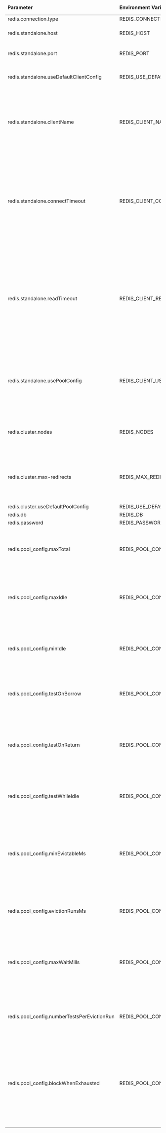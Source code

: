 <table>
  <thead>
      <tr>
          <td style="width: 25%"><b>Parameter</b></td><td style="width: 30%"><b>Environment Variable</b></td><td style="width: 15%"><b>Default Value</b></td><td style="width: 30%"><b>Description</b></td>
      </tr>
  </thead>
  <tbody>
      <tr>
          <td>redis.connection.type</td>
          <td>REDIS_CONNECTION_TYPE</td>
          <td>standalone</td>
          <td></td>
      </tr>
      <tr>
          <td>redis.standalone.host</td>
          <td>REDIS_HOST</td>
          <td>localhost</td>
          <td>Redis connection host</td>
      </tr>
      <tr>
          <td>redis.standalone.port</td>
          <td>REDIS_PORT</td>
          <td>6379</td>
          <td>Redis connection port</td>
      </tr>
      <tr>
          <td>redis.standalone.useDefaultClientConfig</td>
          <td>REDIS_USE_DEFAULT_CLIENT_CONFIG</td>
          <td>true</td>
          <td>Use default Redis configuration file</td>
      </tr>
      <tr>
          <td>redis.standalone.clientName</td>
          <td>REDIS_CLIENT_NAME</td>
          <td>standalone</td>
          <td>This value may be used only if you used not default ClientConfig. The client name as set by CLIENT SETNAME</td>
      </tr>
      <tr>
          <td>redis.standalone.connectTimeout</td>
          <td>REDIS_CLIENT_CONNECT_TIMEOUT</td>
          <td>30000</td>
          <td>This value may be used only if you used not default ClientConfig. This setting determines the amount of time a Redis client will wait for a connection to be established with the server</td>
      </tr>
      <tr>
          <td>redis.standalone.readTimeout</td>
          <td>REDIS_CLIENT_READ_TIMEOUT</td>
          <td>60000</td>
          <td>This value may be used only if you used not default ClientConfig. The configuration parameter that determines the amount of time a Redis client will wait for a response from the server</td>
      </tr>
      <tr>
          <td>redis.standalone.usePoolConfig</td>
          <td>REDIS_CLIENT_USE_POOL_CONFIG</td>
          <td>false</td>
          <td>This value may be used only if you used not default ClientConfig. Enable/Disable client pool config to the Redis server</td>
      </tr>
      <tr>
          <td>redis.cluster.nodes</td>
          <td>REDIS_NODES</td>
          <td></td>
          <td>Comma-separated list of "host:port" pairs to bootstrap from.</td>
      </tr>
      <tr>
          <td>redis.cluster.max-redirects</td>
          <td>REDIS_MAX_REDIRECTS</td>
          <td>12</td>
          <td>Maximum number of redirects to follow when executing commands across the cluster.</td>
      </tr>
      <tr>
          <td>redis.cluster.useDefaultPoolConfig</td>
          <td>REDIS_USE_DEFAULT_POOL_CONFIG</td>
          <td>true</td>
          <td></td>
      </tr>
      <tr>
          <td>redis.db</td>
          <td>REDIS_DB</td>
          <td>0</td>
          <td>db index</td>
      </tr>
      <tr>
          <td>redis.password</td>
          <td>REDIS_PASSWORD</td>
          <td></td>
          <td>db password</td>
      </tr>
      <tr>
          <td>redis.pool_config.maxTotal</td>
          <td>REDIS_POOL_CONFIG_MAX_TOTAL</td>
          <td>128</td>
          <td>Maximum number of connections that can be allocated by the connection pool</td>
      </tr>
      <tr>
          <td>redis.pool_config.maxIdle</td>
          <td>REDIS_POOL_CONFIG_MAX_IDLE</td>
          <td>128</td>
          <td>Maximum number of idle connections that can be maintained in the pool without being closed</td>
      </tr>
      <tr>
          <td>redis.pool_config.minIdle</td>
          <td>REDIS_POOL_CONFIG_MIN_IDLE</td>
          <td>16</td>
          <td>Minumum number of idle connections that can be maintained in the pool without being closed</td>
      </tr>
      <tr>
          <td>redis.pool_config.testOnBorrow</td>
          <td>REDIS_POOL_CONFIG_TEST_ON_BORROW</td>
          <td>true</td>
          <td>Enable/Disable PING command send when a connection is borrowed</td>
      </tr>
      <tr>
          <td>redis.pool_config.testOnReturn</td>
          <td>REDIS_POOL_CONFIG_TEST_ON_RETURN</td>
          <td>true</td>
          <td>The property is used to specify whether or not to test the connection before returning it to the connection pool.</td>
      </tr>
      <tr>
          <td>redis.pool_config.testWhileIdle</td>
          <td>REDIS_POOL_CONFIG_TEST_WHILE_IDLE</td>
          <td>true</td>
          <td>The property is used in the context of connection pooling in Redis</td>
      </tr>
      <tr>
          <td>redis.pool_config.minEvictableMs</td>
          <td>REDIS_POOL_CONFIG_MIN_EVICTABLE_MS</td>
          <td>60000</td>
          <td>Minimum amount of time that an idle connection should be idle before it can be evicted from the connection pool. Value set in milliseconds</td>
      </tr>
      <tr>
          <td>redis.pool_config.evictionRunsMs</td>
          <td>REDIS_POOL_CONFIG_EVICTION_RUNS_MS</td>
          <td>30000</td>
          <td>Specifies the time interval in milliseconds between two consecutive eviction runs</td>
      </tr>
      <tr>
          <td>redis.pool_config.maxWaitMills</td>
          <td>REDIS_POOL_CONFIG_MAX_WAIT_MS</td>
          <td>60000</td>
          <td>Maximum time in milliseconds where a client is willing to wait for a connection from the pool when all connections are exhausted</td>
      </tr>
      <tr>
          <td>redis.pool_config.numberTestsPerEvictionRun</td>
          <td>REDIS_POOL_CONFIG_NUMBER_TESTS_PER_EVICTION_RUN</td>
          <td>3</td>
          <td>Specifies the number of connections to test for eviction during each eviction run</td>
      </tr>
      <tr>
          <td>redis.pool_config.blockWhenExhausted</td>
          <td>REDIS_POOL_CONFIG_BLOCK_WHEN_EXHAUSTED</td>
          <td>true</td>
          <td>Determines the behavior when a thread requests a connection from the pool but there are no available connections and the pool cannot create more due to the maxTotal configuration</td>
      </tr>
  </tbody>
</table>